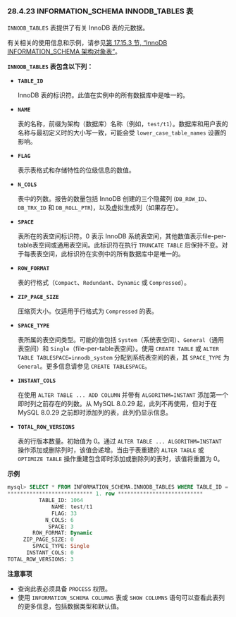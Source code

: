 ### 28.4.23 INFORMATION_SCHEMA INNODB_TABLES 表

`INNODB_TABLES` 表提供了有关 InnoDB 表的元数据。

有关相关的使用信息和示例，请参见[第 17.15.3 节, “InnoDB INFORMATION_SCHEMA 架构对象表”](#innodb-information-schema-schema-object-tables)。

**`INNODB_TABLES` 表包含以下列：**

- **`TABLE_ID`**
  
  InnoDB 表的标识符。此值在实例中的所有数据库中是唯一的。
  
- **`NAME`**
  
  表的名称，前缀为架构（数据库）名称（例如，`test/t1`）。数据库和用户表的名称与最初定义时的大小写一致，可能会受 `lower_case_table_names` 设置的影响。
  
- **`FLAG`**
  
  表示表格式和存储特性的位级信息的数值。
  
- **`N_COLS`**
  
  表中的列数。报告的数量包括 InnoDB 创建的三个隐藏列 (`DB_ROW_ID`、`DB_TRX_ID` 和 `DB_ROLL_PTR`)，以及虚拟生成列（如果存在）。
  
- **`SPACE`**
  
  表所在的表空间标识符。0 表示 InnoDB 系统表空间，其他数值表示file-per-table表空间或通用表空间。此标识符在执行 `TRUNCATE TABLE` 后保持不变。对于每表表空间，此标识符在实例中的所有数据库中是唯一的。
  
- **`ROW_FORMAT`**
  
  表的行格式（`Compact`、`Redundant`、`Dynamic` 或 `Compressed`）。
  
- **`ZIP_PAGE_SIZE`**
  
  压缩页大小。仅适用于行格式为 `Compressed` 的表。
  
- **`SPACE_TYPE`**
  
  表所属的表空间类型。可能的值包括 `System`（系统表空间）、`General`（通用表空间）和 `Single`（file-per-table表空间）。使用 `CREATE TABLE` 或 `ALTER TABLE TABLESPACE=innodb_system` 分配到系统表空间的表，其 `SPACE_TYPE` 为 `General`。更多信息请参见 `CREATE TABLESPACE`。
  
- **`INSTANT_COLS`**
  
  在使用 `ALTER TABLE ... ADD COLUMN` 并带有 `ALGORITHM=INSTANT` 添加第一个即时列之前存在的列数。从 MySQL 8.0.29 起，此列不再使用，但对于在 MySQL 8.0.29 之前即时添加列的表，此列仍显示信息。
  
- **`TOTAL_ROW_VERSIONS`**
  
  表的行版本数量。初始值为 0。通过 `ALTER TABLE ... ALGORITHM=INSTANT` 操作添加或删除列时，该值会递增。当由于表重建的 `ALTER TABLE` 或 `OPTIMIZE TABLE` 操作重建包含即时添加或删除列的表时，该值将重置为 0。

**示例**

```sql
mysql> SELECT * FROM INFORMATION_SCHEMA.INNODB_TABLES WHERE TABLE_ID = 214\G
*************************** 1. row ***************************
          TABLE_ID: 1064
              NAME: test/t1
              FLAG: 33
            N_COLS: 6
             SPACE: 3
        ROW_FORMAT: Dynamic
     ZIP_PAGE_SIZE: 0
        SPACE_TYPE: Single
      INSTANT_COLS: 0
TOTAL_ROW_VERSIONS: 3
```

**注意事项**

- 查询此表必须具备 `PROCESS` 权限。
- 使用 `INFORMATION_SCHEMA COLUMNS` 表或 `SHOW COLUMNS` 语句可以查看此表列的更多信息，包括数据类型和默认值。